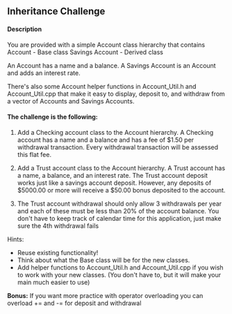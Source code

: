 ## Inheritance Challenge ##

#### Description ####
You are provided with a simple Account class hierarchy that contains
Account - Base class
Savings Account - Derived class

An Account has a name and a balance.
A Savings Account is an Account and adds an interest rate.

There's also some Account helper functions in Account_Util.h and Account_Util.cpp that make it easy to display, deposit to, and withdraw from a vector of Accounts and Savings Accounts.

#### The challenge is the following: ####

1. Add a Checking account class to the Account hierarchy. A Checking account has a name and a balance and has a fee of $1.50 per withdrawal transaction. Every withdrawal transaction will be assessed this flat fee.

2. Add a Trust account class to the Account hierarchy. A Trust account has a name, a balance, and an interest rate. The Trust account deposit works just like a savings account deposit. However, any deposits of $5000.00 or more will receive a $50.00 bonus deposited to the account.

3. The Trust account withdrawal should only allow 3 withdrawals per year and each of these must be less than 20% of the account balance. You don't have to keep track of calendar time for this application, just make sure the 4th withdrawal fails
    
Hints: 
* Reuse existing functionality!
* Think about what the Base class will be for the new classes.
* Add helper functions to Account_Util.h and Account_Util.cpp if you wish to work with your new classes. (You don't have to, but it will make your main much easier to use)

**Bonus:** If you want more practice with operator overloading you can overload += and -= for deposit and withdrawal
